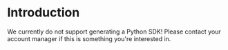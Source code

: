 # Introduction

We currently do not support generating a Python SDK! Please contact your account manager if this is something you're interested in.
